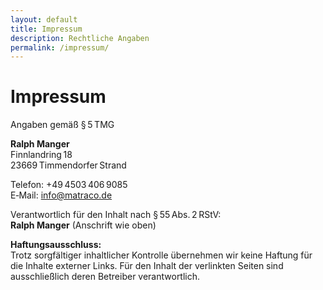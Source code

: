 ```yaml
---
layout: default
title: Impressum
description: Rechtliche Angaben
permalink: /impressum/
---
```


# Impressum  

Angaben gemäß § 5 TMG  

**Ralph Manger**  
Finnlandring 18  
23669 Timmendorfer Strand  

Telefon: +49 4503 406 9085  
E‑Mail: [info@matraco.de](mailto:info@matraco.de)  

Verantwortlich für den Inhalt nach § 55 Abs. 2 RStV:  
**Ralph Manger** (Anschrift wie oben)  

**Haftungsausschluss:**  
Trotz sorgfältiger inhaltlicher Kontrolle übernehmen wir keine Haftung für die Inhalte externer Links. Für den Inhalt der verlinkten Seiten sind ausschließlich deren Betreiber verantwortlich.